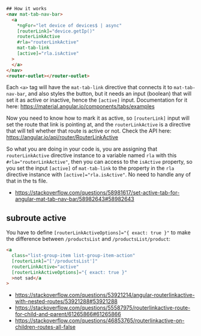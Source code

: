 ```html
## How it works
<nav mat-tab-nav-bar>
  <a
    *ngFor="let device of devices$ | async"
    [routerLink]="device.getIp()"
    routerLinkActive
    #rla="routerLinkActive"
    mat-tab-link
    [active]="rla.isActive"
  >
  </a>
</nav>
<router-outlet></router-outlet>
```

Each `<a>` tag will have the `mat-tab-link` directive that connects it to `mat-tab-nav-bar`, and also styles the button, but it needs an input (boolean) that will set it as active or inactive, hence the `[active]` input.
Documentation for it here:
https://material.angular.io/components/tabs/examples

Now you need to know how to mark it as active, so `[routerLink]` input will set the route that link is pointing at, and the `routerLinkActive` is a directive that will tell whether that route is active or not.
Check the API here:
https://angular.io/api/router/RouterLinkActive

So what you are doing in your code is, you are assigning that `routerLinkActive` directive instance to a variable named `rla` with this `#rla="routerLinkActive"`, then you can access to the `isActive` property, so you set the input `[active]` of `mat-tab-link` to the property in the `rla` directive instance with `[active]="rla.isActive"`. No need to handle any of that in the ts file.

- https://stackoverflow.com/questions/58981617/set-active-tab-for-angular-mat-tab-nav-bar/58982643#58982643

## subroute active

You have to define `[routerLinkActiveOptions]="{ exact: true }"` to make the difference between `/productsList` and `/productsList/product`:

```html
<a
  class="list-group-item list-group-item-action"
  [routerLink]="['/productsList']"
  routerLinkActive="active"
  [routerLinkActiveOptions]="{ exact: true }"
  >not sad</a
>
```

- https://stackoverflow.com/questions/53921214/angular-routerlinkactive-with-nested-routes/53921288#53921288
- https://stackoverflow.com/questions/55587975/routerlinkactive-route-for-child-and-parent/61265866#61265866
- https://stackoverflow.com/questions/46853765/routerlinkactive-on-children-routes-all-false
